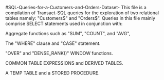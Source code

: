 #SQL-Queries-for-a-Customers-and-Orders-Dataset-
This file is a compilation of Transact-SQL queries for the exploration of two relational tables namely: "Customers$" and "Orders$".
Queries in this file mainly comprise SELECT statements used in conjunction with:

Aggregate functions such as "SUM", "COUNT", and "AVG", 

The "WHERE" clause and "CASE" statement.

"OVER" and "DENSE_RANK()" WINDOW functions.


COMMON TABLE EXPRESSIONS and DERIVED TABLES.

A TEMP TABLE and a STORED PROCEDURE.

